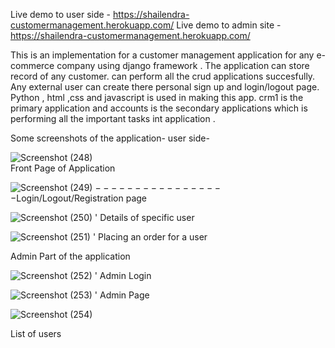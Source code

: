 Live demo to user side - https://shailendra-customermanagement.herokuapp.com/
Live demo to admin site - https://shailendra-customermanagement.herokuapp.com/ 

This is an implementation for a customer management application for any e-commerce company using django framework .
The application can store record of any customer. can perform all the crud applications succesfully.
Any external user can create there personal sign up and login/logout page. 
Python , html ,css and javascript is used in making this app.
crm1 is the primary application and accounts is the secondary applications which is performing all the 
important tasks int application .

Some screenshots of the application-
user side-

![Screenshot (248)](https://user-images.githubusercontent.com/51224796/91654440-5513b300-eac6-11ea-870d-217536017f18.png)
                <br>  Front Page of Application<br/>
                        
![Screenshot (249)](https://user-images.githubusercontent.com/51224796/91654442-59d86700-eac6-11ea-87de-18c9b5e2c34f.png)
$-----------------$Login/Logout/Registration page
                        
![Screenshot (250)](https://user-images.githubusercontent.com/51224796/91654444-5d6bee00-eac6-11ea-8651-b00bb0aa1dcd.png)
'                        Details of specific user
                        
![Screenshot (251)](https://user-images.githubusercontent.com/51224796/91654445-5f35b180-eac6-11ea-9e1a-e47b44f7cc42.png)
'                        Placing an order for a user

Admin Part of the application

![Screenshot (252)](https://user-images.githubusercontent.com/51224796/91654446-60ff7500-eac6-11ea-898c-9ae42b57171b.png)
'                         Admin Login
                         
![Screenshot (253)](https://user-images.githubusercontent.com/51224796/91654448-6230a200-eac6-11ea-92de-876cd88e1dcf.png)
'                         Admin Page
                         
![Screenshot (254)](https://user-images.githubusercontent.com/51224796/91654450-6492fc00-eac6-11ea-9e8b-97194a25e9f0.png)
<p>                         List of users                              </p>
